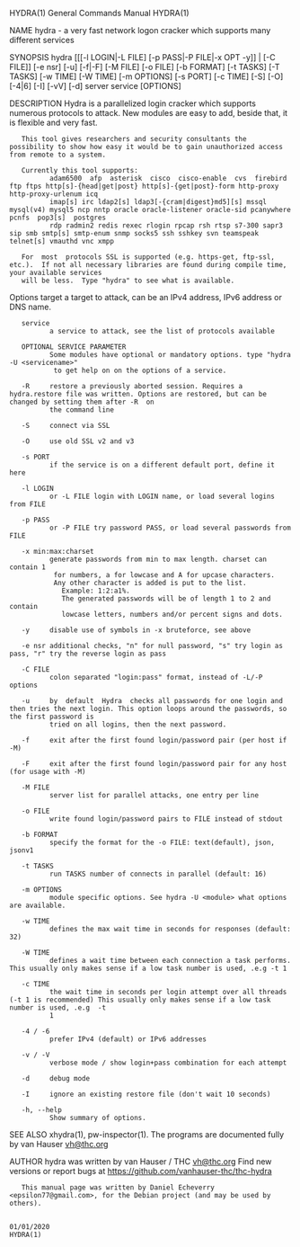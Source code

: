 HYDRA(1)                                                               General Commands Manual                                                              HYDRA(1)

NAME
       hydra - a very fast network logon cracker which supports many different services

SYNOPSIS
       hydra
        [[[-l LOGIN|-L FILE] [-p PASS|-P FILE|-x OPT -y]] | [-C FILE]]
        [-e nsr] [-u] [-f|-F] [-M FILE] [-o FILE] [-b FORMAT]
        [-t TASKS] [-T TASKS] [-w TIME] [-W TIME] [-m OPTIONS] [-s PORT]
        [-c TIME] [-S] [-O] [-4|6] [-I] [-vV] [-d]
        server service [OPTIONS]

DESCRIPTION
       Hydra is a parallelized login cracker which supports numerous protocols to attack. New modules are easy to add, beside that, it is flexible and very fast.

       This tool gives researchers and security consultants the possibility to show how easy it would be to gain unauthorized access from remote to a system.

       Currently this tool supports:
              adam6500  afp  asterisk  cisco  cisco-enable  cvs  firebird ftp ftps http[s]-{head|get|post} http[s]-{get|post}-form http-proxy http-proxy-urlenum icq
              imap[s] irc ldap2[s] ldap3[-{cram|digest}md5][s] mssql mysql(v4) mysql5 ncp nntp oracle oracle-listener oracle-sid pcanywhere pcnfs  pop3[s]  postgres
              rdp radmin2 redis rexec rlogin rpcap rsh rtsp s7-300 sapr3 sip smb smtp[s] smtp-enum snmp socks5 ssh sshkey svn teamspeak telnet[s] vmauthd vnc xmpp

       For  most  protocols SSL is supported (e.g. https-get, ftp-ssl, etc.).  If not all necessary libraries are found during compile time, your available services
       will be less.  Type "hydra" to see what is available.

Options
       target a target to attack, can be an IPv4 address, IPv6 address or DNS name.

       service
              a service to attack, see the list of protocols available

       OPTIONAL SERVICE PARAMETER
              Some modules have optional or mandatory options. type "hydra -U <servicename>"
               to get help on on the options of a service.

       -R     restore a previously aborted session. Requires a hydra.restore file was written. Options are restored, but can be changed by setting them after -R  on
              the command line

       -S     connect via SSL

       -O     use old SSL v2 and v3

       -s PORT
              if the service is on a different default port, define it here

       -l LOGIN
              or -L FILE login with LOGIN name, or load several logins from FILE

       -p PASS
              or -P FILE try password PASS, or load several passwords from FILE

       -x min:max:charset
              generate passwords from min to max length. charset can contain 1
               for numbers, a for lowcase and A for upcase characters.
               Any other character is added is put to the list.
                 Example: 1:2:a1%.
                 The generated passwords will be of length 1 to 2 and contain
                 lowcase letters, numbers and/or percent signs and dots.

       -y     disable use of symbols in -x bruteforce, see above

       -e nsr additional checks, "n" for null password, "s" try login as pass, "r" try the reverse login as pass

       -C FILE
              colon separated "login:pass" format, instead of -L/-P options

       -u     by  default  Hydra  checks all passwords for one login and then tries the next login. This option loops around the passwords, so the first password is
              tried on all logins, then the next password.

       -f     exit after the first found login/password pair (per host if -M)

       -F     exit after the first found login/password pair for any host (for usage with -M)

       -M FILE
              server list for parallel attacks, one entry per line

       -o FILE
              write found login/password pairs to FILE instead of stdout

       -b FORMAT
              specify the format for the -o FILE: text(default), json, jsonv1

       -t TASKS
              run TASKS number of connects in parallel (default: 16)

       -m OPTIONS
              module specific options. See hydra -U <module> what options are available.

       -w TIME
              defines the max wait time in seconds for responses (default: 32)

       -W TIME
              defines a wait time between each connection a task performs. This usually only makes sense if a low task number is used, .e.g -t 1

       -c TIME
              the wait time in seconds per login attempt over all threads (-t 1 is recommended) This usually only makes sense if a low task number is used, .e.g  -t
              1

       -4 / -6
              prefer IPv4 (default) or IPv6 addresses

       -v / -V
              verbose mode / show login+pass combination for each attempt

       -d     debug mode

       -I     ignore an existing restore file (don't wait 10 seconds)

       -h, --help
              Show summary of options.

SEE ALSO
       xhydra(1), pw-inspector(1).
       The programs are documented fully by van Hauser <vh@thc.org>

AUTHOR
       hydra was written by van Hauser / THC <vh@thc.org> Find new versions or report bugs at https://github.com/vanhauser-thc/thc-hydra

       This manual page was written by Daniel Echeverry <epsilon77@gmail.com>, for the Debian project (and may be used by others).

                                                                             01/01/2020                                                                     HYDRA(1)
